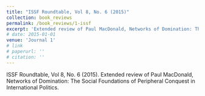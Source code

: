 ```yaml
---
title: "ISSF Roundtable, Vol 8, No. 6 (2015)"
collection: book_reviews
permalink: /book_reviews/1-issf
excerpt: 'Extended review of Paul MacDonald, Networks of Domination: The Social Foundations of Peripheral Conquest in International Politics.'
# date: 2015-01-01
venue: 'Journal 1'
# link
# paperurl: '' 
# citation: ''
---
```

ISSF Roundtable, Vol 8, No. 6 (2015). Extended review of Paul MacDonald, Networks of Domination: The Social Foundations of Peripheral Conquest in International Politics.

<!-- [Read paper here](http://www.foreignaffairs.com/articles/141036/peter-liberman-and-julie-a-george/will-conquest-pdf) -->

<!-- Recommended citation: Your Name, You. (2009). "Paper Title Number 1." <i>Journal 1</i>. 1(1). -->